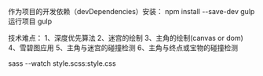 作为项目的开发依赖（devDependencies）安装：
npm install --save-dev gulp
运行项目
gulp

技术难点：
1、深度优先算法
2、迷宫的绘制
3、主角的绘制(canvas or dom)
4、雪碧图应用
5、主角与迷宫的碰撞检测
6、主角与终点或宝物的碰撞检测

sass --watch style.scss:style.css